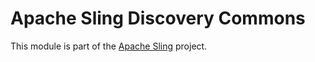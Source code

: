 # Apache Sling Discovery Commons

This module is part of the [Apache Sling](https://sling.apache.org) project.
